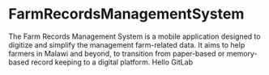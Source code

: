 # FarmRecordsManagementSystem
The Farm Records Management System is a mobile application designed to digitize and simplify the management farm-related data. It aims to help farmers in Malawi and beyond, to transition from paper-based or memory-based record keeping to a digital platform.
Hello GitLab
